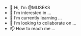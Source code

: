 - 👋 Hi, I’m @MUSEKS
- 👀 I’m interested in ...
- 🌱 I’m currently learning ...
- 💞️ I’m looking to collaborate on ...
- 📫 How to reach me ...

<!---
MUSEKS/MUSEKS is a ✨ special ✨ repository because its `README.md` (this file) appears on your GitHub profile.
You can click the Preview link to take a look at your changes.
--->
